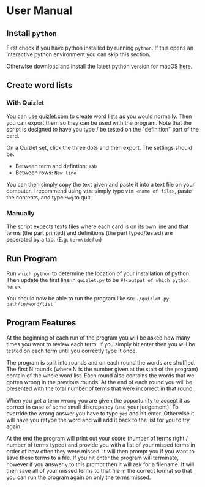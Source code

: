 # User Manual

## Install `python`

First check if you have python installed by running `python`. If this opens an interactive python
environment you can skip this section.

Otherwise download and install the latest python version for macOS [here](https://www.python.org/downloads/).

## Create word lists

### With Quizlet

You can use [quizlet.com](quizlet.com) to create word lists as you would normally. Then you can
export them so they can be used with the program. Note that the script is designed to have you type
/ be tested on the "definition" part of the card.

On a Quizlet set, click the three dots and then export. The settings should be:

- Between term and defintion: `Tab`
- Between rows: `New line`

You can then simply copy the text given and paste it into a text file on your computer. I recommend
using `vim`: simply type `vim <name of file>`, paste the contents, and type `:wq` to quit.

### Manually

The script expects texts files where each card is on its own line and that terms (the part printed)
and definitions (the part typed/tested) are seperated by a tab. (E.g. `term\tdef\n`)

## Run Program

Run `which python` to determine the location of your installation of python. Then update the first
line in `quizlet.py` to be `#!<output of which python here>`.

You should now be able to run the program like so: `./quizlet.py path/to/word/list`

## Program Features

At the beginning of each run of the program you will be asked how many times you want to review each
term. If you simply hit enter then you will be tested on each term until you correctly type it once.

The program is split into rounds and on each round the words are shuffled. The first N rounds (where
N is the number given at the start of the program) contain of the whole word list. Each round also
contains the words that we gotten wrong in the previous rounds. At the end of each round you will be
presented with the total number of terms that were incorrect in that round.

When you get a term wrong you are given the opportunity to accept it as correct in case of some
small discrepancy (use your judgement). To override the wrong answer you have to type `yes` and hit
enter. Otherwise it will have you retype the word and will add it back to the list for you to try
again.

At the end the program will print out your score (number of terms right / number of terms typed) and
provide you with a list of your missed terms in order of how often they were missed. It will then
prompt you if you want to save these terms to a file. If you hit enter the program will terminate,
however if you answer `y` to this prompt then it will ask for a filename. It will then save all of
your missed terms to that file in the correct format so that you can run the program again on only
the terms missed.

